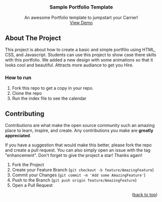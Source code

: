 
<!-- PROJECT LOGO -->
<br />
<div align="center"> 
  <h3 align="center">Sample Portfolio Template</h3>

  <p align="center">
    An awesome Portfolio template to jumpstart your Carrier!
    <br />
    <a href="https://gdsc-svvv.github.io/sample-portfolio/">View Demo</a>
  </p>
</div>



<!-- ABOUT THE PROJECT -->
## About The Project

This project is about how to create a basic and simple portfilio using HTML, CSS, and Javascript. Students can use this project to show case there skills with this portfolio.
We added a new design with some animations so that it looks cool and beautiful. Attracts more audiance to get you Hire.
<!-- GETTING STARTED -->

### How to run

1. Fork this repo to get a copy in your repo.
2. Clone the repo
3. Run the index file to see the calendar

<!-- CONTRIBUTING -->
## Contributing

Contributions are what make the open source community such an amazing place to learn, inspire, and create. Any contributions you make are **greatly appreciated**.

If you have a suggestion that would make this better, please fork the repo and create a pull request. You can also simply open an issue with the tag "enhancement".
Don't forget to give the project a star! Thanks again!

1. Fork the Project
2. Create your Feature Branch (`git checkout -b feature/AmazingFeature`)
3. Commit your Changes (`git commit -m 'Add some AmazingFeature'`)
4. Push to the Branch (`git push origin feature/AmazingFeature`)
5. Open a Pull Request

<p align="right">(<a href="#top">back to top</a>)</p>
